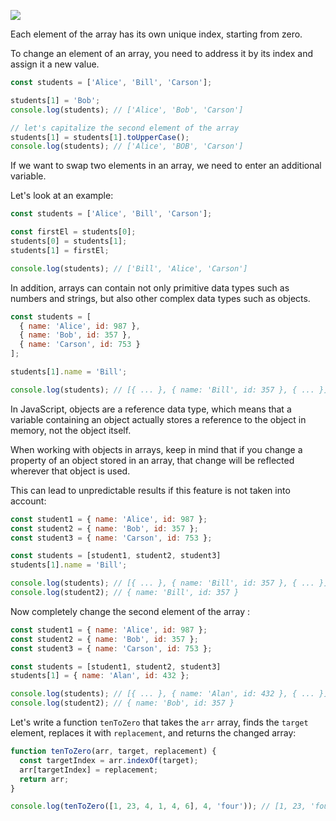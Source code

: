 ![](https://course-qa-basics.s3.us-west-1.amazonaws.com/boy-change.png)

Each element of the array has its own unique index, starting from zero.

To change an element of an array, you need to address it by its index and assign it a new value.

```javascript
const students = ['Alice', 'Bill', 'Carson'];

students[1] = 'Bob';
console.log(students); // ['Alice', 'Bob', 'Carson']

// let's capitalize the second element of the array
students[1] = students[1].toUpperCase();
console.log(students); // ['Alice', 'BOB', 'Carson']
```

If we want to swap two elements in an array, we need to enter an additional variable.

Let's look at an example:

```javascript
const students = ['Alice', 'Bill', 'Carson'];

const firstEl = students[0];
students[0] = students[1];
students[1] = firstEl;

console.log(students); // ['Bill', 'Alice', 'Carson']
```

In addition, arrays can contain not only primitive data types such as numbers and strings, but also other complex data types such as objects.

```javascript
const students = [
  { name: 'Alice', id: 987 }, 
  { name: 'Bob', id: 357 }, 
  { name: 'Carson', id: 753 }
];

students[1].name = 'Bill';

console.log(students); // [{ ... }, { name: 'Bill', id: 357 }, { ... }]
```

In JavaScript, objects are a reference data type, which means that a variable containing an object actually stores a reference to the object in memory, not the object itself.

When working with objects in arrays, keep in mind that if you change a property of an object stored in an array, that change will be reflected wherever that object is used.

This can lead to unpredictable results if this feature is not taken into account:

```javascript
const student1 = { name: 'Alice', id: 987 }; 
const student2 = { name: 'Bob', id: 357 };
const student3 = { name: 'Carson', id: 753 };

const students = [student1, student2, student3]
students[1].name = 'Bill';

console.log(students); // [{ ... }, { name: 'Bill', id: 357 }, { ... }]
console.log(student2); // { name: 'Bill', id: 357 }
```

Now completely change the second element of the array :

```javascript
const student1 = { name: 'Alice', id: 987 }; 
const student2 = { name: 'Bob', id: 357 };
const student3 = { name: 'Carson', id: 753 };

const students = [student1, student2, student3]
students[1] = { name: 'Alan', id: 432 };

console.log(students); // [{ ... }, { name: 'Alan', id: 432 }, { ... }]
console.log(student2); // { name: 'Bob', id: 357 }
```

Let's write a function `tenToZero` that takes the `arr` array, finds the `target` element, replaces it with `replacement`, and returns the changed array: 

```javascript
function tenToZero(arr, target, replacement) {
  const targetIndex = arr.indexOf(target);
  arr[targetIndex] = replacement;
  return arr;
}

console.log(tenToZero([1, 23, 4, 1, 4, 6], 4, 'four')); // [1, 23, 'four', 1, 4, 6]
```
